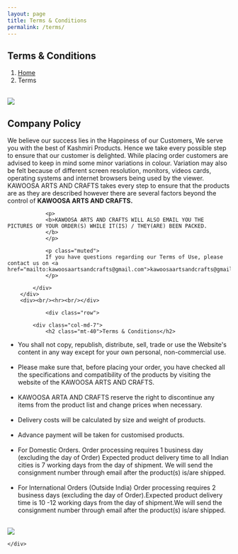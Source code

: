 ```yaml
---
layout: page
title: Terms & Conditions
permalink: /terms/
---
```


<section class="page-header">
	<div class="container">
		<div class="row">
			<div class="col-md-12">
				<div class="content">
					<h1 class="page-name">Terms & Conditions</h1>
					<ol class="breadcrumb">
						<li><a href="index.html">Home</a></li> 
						<li class="active">Terms</li> <br />
					</ol>
				</div>
			</div>
		</div>
	</div>
</section>

<section class="about section">
	<div class="container">
		<div class="row">
			<div class="col-md-5">
				<img class="img-responsive" src="{{ site.baseurl }}/images/about/about.jpg">
			</div>
			<div class="col-md-7">
				<h2 class="mt-40">Company Policy</h2>
                <p>We believe our success lies in the Happiness of our Customers, We serve you with the best of Kashmiri Products. Hence we take every possible step to ensure that our customer is delighted. While placing order customers are advised to keep in mind some minor variations in colour. Variation may also be felt because of different screen resolution, monitors, videos cards, operating systems and internet browsers being used by the viewer. KAWOOSA ARTS AND CRAFTS takes every step to ensure that the products are as they are described however there are several factors beyond the control of <b>KAWOOSA ARTS AND CRAFTS.</b></p>


				<p>
				<b>KAWOOSA ARTS AND CRAFTS WILL ALSO EMAIL YOU THE PICTURES OF YOUR ORDER(S) WHILE IT(IS) / THEY(ARE) BEEN PACKED.
				</b>
				</p>

				<p class="muted">
				If you have questions regarding our Terms of Use, please contact us on <a href="mailto:kawoosaartsandcrafts@gmail.com">kawoosaartsandcrafts@gmail.com</a>
				</p>

			</div>
		</div>
		<div><br/><hr><br/></div>

				<div class="row">

			<div class="col-md-7">
				<h2 class="mt-40">Terms & Conditions</h2>

<ul>
<li>You shall not copy, republish, distribute, sell, trade or use the Website's content in any way except for your own personal, non-commercial use.
</li> <br />
<li>Please make sure that, before placing your order, you have checked all the specifications and compatibility of the products by visiting the website of the KAWOOSA ARTS AND CRAFTS. 
</li> <br />
<li>KAWOOSA ARTA AND CRAFTS reserve the right to discontinue any items from the product list and change prices when necessary.
</li> <br />
<li>Delivery costs will be calculated by size and weight of products.
</li> <br />
<li>Advance payment will be taken for customised products. 
</li> <br />
<li>For Domestic Orders. Order processing requires 1 business day (excluding the day of Order) Expected product delivery time to all Indian cities is 7 working days from the day of shipment. We will send the consignment number through email after the product(s) is/are shipped.
</li> <br />
<li>For International Orders (Outside India) Order processing requires 2 business days (excluding the day of Order).Expected product delivery time is 10 -12 working days from the day of shipment.We will send the consignment number through email after the product(s) is/are shipped.
</li> <br />
</ul>
			</div>
						<div class="col-md-5">
				<img class="img-responsive" src="{{ site.baseurl }}/images/about/about.jpg">
			</div>
		</div>

	</div>
</section>
